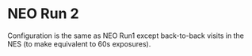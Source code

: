 # NEO Run 2

Configuration is the same as NEO Run1 except back-to-back visits in the NES (to make equivalent to 60s exposures).
